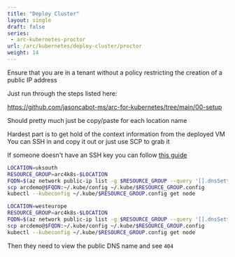 ```yaml
---
title: "Deploy Cluster"
layout: single
draft: false
series:
 - arc-kubernetes-proctor
url: /arc/kubernetes/deploy-cluster/proctor
weight: 14
---
```


Ensure that you are in a tenant without a policy restricting the creation of a public IP address

Just run through the steps listed here:

<https://github.com/jasoncabot-ms/arc-for-kubernetes/tree/main/00-setup>

Should pretty much just be copy/paste for each location name

Hardest part is to get hold of the context information from the deployed VM
You can SSH in and copy it out or just use SCP to grab it

If someone doesn't have an SSH key you can follow [this guide](https://docs.microsoft.com/azure/virtual-machines/linux/create-ssh-keys-detailed#basic-example)

```bash
LOCATION=uksouth
RESOURCE_GROUP=arc4k8s-$LOCATION
FQDN=$(az network public-ip list -g $RESOURCE_GROUP --query '[].dnsSettings.fqdn' -o tsv)
scp arcdemo@$FQDN:~/.kube/config ~/.kube/$RESOURCE_GROUP.config
kubectl --kubeconfig ~/.kube/$RESOURCE_GROUP.config get node

LOCATION=westeurope
RESOURCE_GROUP=arc4k8s-$LOCATION
FQDN=$(az network public-ip list -g $RESOURCE_GROUP --query '[].dnsSettings.fqdn' -o tsv)
scp arcdemo@$FQDN:~/.kube/config ~/.kube/$RESOURCE_GROUP.config
kubectl --kubeconfig ~/.kube/$RESOURCE_GROUP.config get node
```

Then they need to view the public DNS name and see `404`
